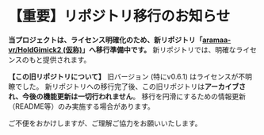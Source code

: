 # 【重要】リポジトリ移行のお知らせ

**当プロジェクトは、ライセンス明確化のため、新リポジトリ「[aramaa-vr/HoldGimick2 (仮称)](https://github.com/aramaa-vr/HoldGimick2)」へ移行準備中です。**
新リポジトリでは、明確なライセンスのもと提供されます。

**【この旧リポジトリについて】**
旧バージョン (特にv0.6.1) はライセンスが不明瞭でした。
新リポジトリへの移行完了後、この旧リポジトリは**アーカイブされ、今後の機能更新は一切行われません**。
移行を円滑にするための情報更新（README等）のみ実施する場合があります。

ご不便をおかけしますが、ご理解ご協力をお願いいたします。

